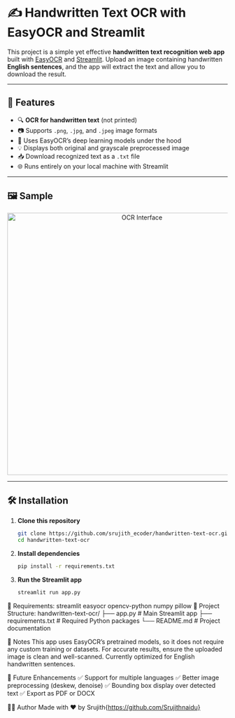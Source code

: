 # ✍️ Handwritten Text OCR with EasyOCR and Streamlit

This project is a simple yet effective **handwritten text recognition web app** built with [EasyOCR](https://github.com/JaidedAI/EasyOCR) and [Streamlit](https://streamlit.io/). Upload an image containing handwritten **English sentences**, and the app will extract the text and allow you to download the result.

---

## 🚀 Features

- 🔍 **OCR for handwritten text** (not printed)
- 📷 Supports `.png`, `.jpg`, and `.jpeg` image formats
- 🧠 Uses EasyOCR’s deep learning models under the hood
- 💡 Displays both original and grayscale preprocessed image
- 📥 Download recognized text as a `.txt` file
- 🌐 Runs entirely on your local machine with Streamlit

---

## 🖼 Sample

<p align="center">
  <img src="https://github.com/srujith_ecoder/handwritten-text-ocr/assets/sample_interface.png" alt="OCR Interface" width="600">
</p>

---

## 🛠️ Installation

1. **Clone this repository**  
   ```bash
   git clone https://github.com/srujith_ecoder/handwritten-text-ocr.git
   cd handwritten-text-ocr
2. **Install dependencies**
   ```bash
   pip install -r requirements.txt
3. **Run the Streamlit app**  
   ```bash
   streamlit run app.py

  🧾 Requirements:
    streamlit
    easyocr
    opencv-python
    numpy
    pillow
  📂 Project Structure:
  handwritten-text-ocr/
  ├── app.py                 # Main Streamlit app
  ├── requirements.txt       # Required Python packages
  └── README.md              # Project documentation

📌 Notes
  This app uses EasyOCR’s pretrained models, so it does not require any custom training or datasets.
  For accurate results, ensure the uploaded image is clean and well-scanned.
  Currently optimized for English handwritten sentences.

🔮 Future Enhancements
  ✅ Support for multiple languages
  ✅ Better image preprocessing (deskew, denoise)
  ✅ Bounding box display over detected text
  ✅ Export as PDF or DOCX


👨‍💻 Author
Made with ❤️ by Srujith{https://github.com/Srujithnaidu}
